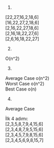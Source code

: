 1.
[22,27,16,2,18,6]  
[16,22,27,2,18,6]  
[2,16,22,27,18,6]  
[2,16,18,22,27,6]  
[2,6,16,18,22,27]

2.
O(n^2)

3.
Average Case o(n^2)  
Worst Case o(n^2)  
Best Case o(n)  

4.
Average Case

İlk 4 adımı:  
[2,3,5,8,7,9,4,15,6]   
[2,3,4,8,7,9,5,15,6]   
[2,3,4,5,7,9,8,15,6]   
[2,3,4,5,6,9,8,15,7]   
